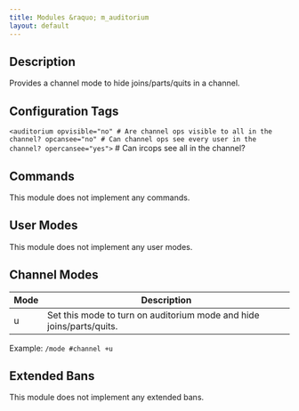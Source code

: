 ```yaml
---
title: Modules &raquo; m_auditorium
layout: default
---
```


## Description	

Provides a channel mode to hide joins/parts/quits in a channel.

## Configuration Tags

`<auditorium opvisible="no" # Are channel ops visible to all in the channel?
opcansee="no" # Can channel ops see every user in the channel?
opercansee="yes">` # Can ircops see all in the channel?

## Commands

This module does not implement any commands.

## User Modes

This module does not implement any user modes.

## Channel Modes

Mode | Description
---- | -----------
u | Set this mode to turn on auditorium mode and hide joins/parts/quits.

Example: `/mode #channel +u`

## Extended Bans

This module does not implement any extended bans.
